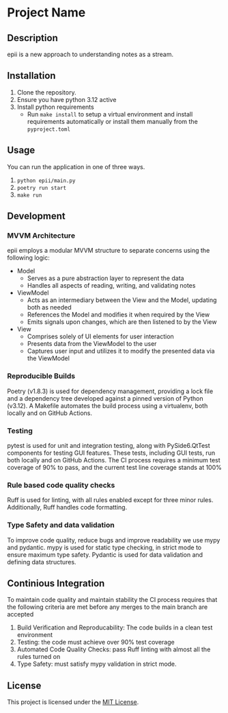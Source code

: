 # Project Name

## Description

epii is a new approach to understanding notes as a stream.

## Installation

1. Clone the repository.
2. Ensure you have python 3.12 active
3. Install python requirements
    + Run `make install` to setup a virtual environment and install requirements automatically or install them manually from the `pyproject.toml`

## Usage

You can run the application in one of three ways.

1. `python epii/main.py`
2. `poetry run start`
3. `make run`

## Development

### MVVM Architecture

epii employs a modular MVVM structure to separate concerns using the following logic:

+ Model
  + Serves as a pure abstraction layer to represent the data
  + Handles all aspects of reading, writing, and validating notes
+ ViewModel
  + Acts as an intermediary between the View and the Model, updating both as needed
  + References the Model and modifies it when required by the View
  + Emits signals upon changes, which are then listened to by the View
+ View
  + Comprises solely of UI elements for user interaction
  + Presents data from the ViewModel to the user
  + Captures user input and utilizes it to modify the presented data via the ViewModel

### Reproducible Builds

Poetry (v1.8.3) is used for dependency management, providing a lock file and a dependency tree developed against a pinned version of Python (v3.12).
A Makefile automates the build process using a virtualenv, both locally and on GitHub Actions.

### Testing

pytest is used for unit and integration testing, along with PySide6.QtTest components for testing GUI features.
These tests, including GUI tests, run both locally and on GitHub Actions.
The CI process requires a minimum test coverage of 90% to pass, and the current test line coverage stands at 100%

### Rule based code quality checks

Ruff is used for linting, with all rules enabled except for three minor rules.
Additionally, Ruff handles code formatting.

### Type Safety and data validation

To improve code quality, reduce bugs and improve readability we use mypy and pydantic.
mypy is used for static type checking, in strict mode to ensure maximum type safety.
Pydantic is used for data validation and defining data structures.

## Continious Integration

To maintain code quality and maintain stability the CI process requires that the following criteria are met before any merges to the main branch are accepted

1. Build Verification and Reproducability: The code builds in a clean test environment
2. Testing: the code must achieve over 90% test coverage
3. Automated Code Quality Checks: pass Ruff linting with almost all the rules turned on
4. Type Safety: must satisfy mypy validation in strict mode.

## License

This project is licensed under the [MIT License](./LICENSE).
